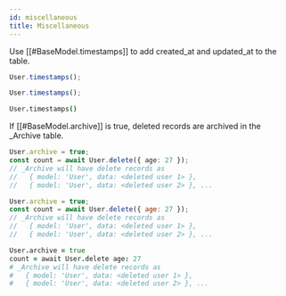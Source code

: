 ```yaml
---
id: miscellaneous
title: Miscellaneous
---
```


Use [[#BaseModel.timestamps]] to add created_at and updated_at to the table.

```typescript
User.timestamps();
```

```javascript
User.timestamps();
```

```coffeescript
User.timestamps()
```

If [[#BaseModel.archive]] is true, deleted records are archived in the \_Archive table.

```typescript
User.archive = true;
const count = await User.delete({ age: 27 });
// _Archive will have delete records as
//   { model: 'User', data: <deleted user 1> },
//   { model: 'User', data: <deleted user 2> }, ...
```

```javascript
User.archive = true;
const count = await User.delete({ age: 27 });
// _Archive will have delete records as
//   { model: 'User', data: <deleted user 1> },
//   { model: 'User', data: <deleted user 2> }, ...
```

```coffeescript
User.archive = true
count = await User.delete age: 27
# _Archive will have delete records as
#   { model: 'User', data: <deleted user 1> },
#   { model: 'User', data: <deleted user 2> }, ...
```
